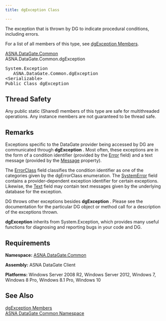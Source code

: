 ```yaml
---
title: dgException Class

---
```


The exception that is thrown by DG to indicate procedural conditions, including errors.

For a list of all members of this type, see [ dgException Members](dgexception-class-members.html).

[ASNA.DataGate.Common](datagate-common-namespace.html) <br /> ASNA.DataGate.Common.dgException
<pre class="prettyprint">System.Exception
   ASNA.DataGate.Common.dgException
&lt;Serializable&gt;
Public Class <span>dgException</span></pre>

## Thread Safety

Any public static (Shared) members of this type are safe for multithreaded operations. Any instance members are not guaranteed to be thread safe.
## Remarks

Exceptions specific to the DataGate provider being accessed by DG are communicated through <span> **dgException** </span>. Most often, these exceptions are in the form of a condition identifier (provided by the [ Error](dgexception-class-error-field.html) field) and a text message (provided by the [ Message](dgexception-class-message-property.html) property).

The [ErrorClass](dgexception-class-error-class-field.html) field classifies the condition identifier as one of the categories given by the <span>dgErrorClass</span> enumeration. The [SystemError](dgexception-class-system-error-field.html) field contains a provider-dependent exception identifier for certain exceptions. Likewise, the [Text](disconnectingfroma-database.html) field may contain text messages given by the underlying database for the exception.

DG throws other exceptions besides <span> **dgException** </span>. Please see the documentation for the particular DG object or method call for a description of the exceptions thrown.

**dgException** inherits from <span>System.Exception</span>, which provides many useful functions for diagnosing and reporting bugs in your code and DG.
## Requirements

**Namespace:** [ASNA.DataGate.Common](datagate-common-namespace.html) 

**Assembly:** ASNA DataGate Client

**Platforms:** Windows Server 2008 R2, Windows Server 2012, Windows 7, Windows 8 Pro, Windows 8.1 Pro, Windows 10
## See Also


[dgException Members](dgexception-class-members.html)
      <br />
[ASNA DataGate Common Namespace](datagate-common-namespace.html)
      <br />

